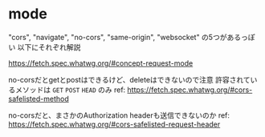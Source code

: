 # mode

"cors", "navigate", "no-cors", "same-origin", "websocket" の5つがあるっぽい
以下にそれぞれ解説

https://fetch.spec.whatwg.org/#concept-request-mode

no-corsだとgetとpostはできるけど、deleteはできないので注意
許容されているメソッドは `GET` `POST` `HEAD` のみ
ref: https://fetch.spec.whatwg.org/#cors-safelisted-method

no-corsだと、まさかのAuthorization headerも送信できないのか
ref: https://fetch.spec.whatwg.org/#cors-safelisted-request-header